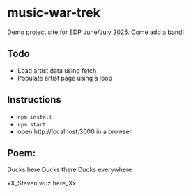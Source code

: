 # music-war-trek
Demo project site for EDP June/July 2025. Come add a band!


## Todo

- Load artist data using fetch
- Populate artist page using a loop

## Instructions

- `npm install`
- `npm start`
- open http://localhost:3000 in a browser

## Poem:

Ducks here
Ducks there 
Ducks everywhere


xX_Steven wuz here_Xx